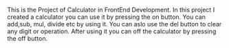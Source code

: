 This is the Project of Calculator in FrontEnd Development. In this project I created a calculator you can use it by pressing the on button. You can add,sub, mul, divide etc by using it. You can aslo use the del button to clear any digit or operation. After using it you can off the calculator by pressing the off button.
